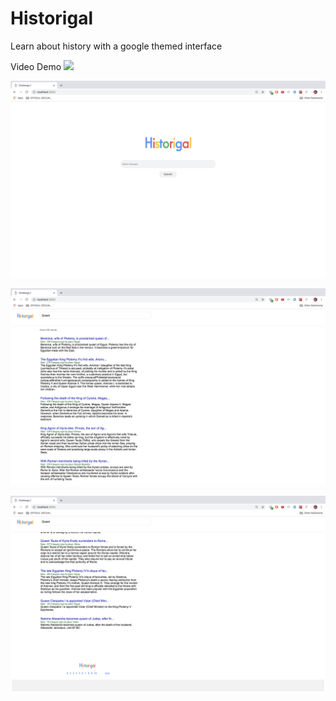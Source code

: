 # Historigal
Learn about history with a google themed interface

Video Demo
![](https://www.youtube.com/watch?v=I1kPXAtivOs&feature=youtu.be)

![All google themed CSS](https://github.com/davidagustin/Historigal/blob/master/images/Screen%20Shot%202019-01-31%20at%201.11.36%20AM.png)

![With Search and Sticky like google](https://github.com/davidagustin/Historigal/blob/master/images/Screen%20Shot%202019-01-31%20at%201.11.41%20AM.png)

![Pagination is implemented](https://github.com/davidagustin/Historigal/blob/master/images/Screen%20Shot%202019-01-31%20at%201.11.42%20AM.png)

